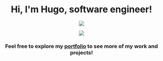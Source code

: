 <h1 align="center">Hi, I'm Hugo, software engineer!</h1>

<p align="center">
  <a href="https://github-readme-stats-git-master-amaroke.vercel.app/api?username=Amaroke&hide_title=true&show_icons=true&hide=prs,issues,contribs&include_all_commits=true&hide_rank=true&theme=transparent">
    <img src="https://github-readme-stats-git-master-amaroke.vercel.app/api?username=Amaroke&hide_title=true&show_icons=true&hide=prs,issues,contribs&include_all_commits=true&hide_rank=true&theme=transparent" />
  </a>
</p>
<p align="center">
  <a href="https://github-readme-stats-git-master-amaroke.vercel.app/api/top-langs/?username=Amaroke&layout=compact&hide_title=true&theme=transparent&langs_count=10&hide=tla,scss,Standard%20ML,Lex,Hack,Shell,QMake,Assembly,OCaml,Makefile,Prolog,Objective-C,Matlab&exclude_repo=ArchivesS9,Sharecount">
    <img src="https://github-readme-stats-git-master-amaroke.vercel.app/api/top-langs/?username=Amaroke&layout=compact&hide_title=true&theme=transparent&langs_count=10&hide=tla,scss,Standard%20ML,Lex,Hack,Shell,QMake,Assembly,OCaml,Makefile,Prolog,Objective-C,Matlab&exclude_repo=ArchivesS9,Sharecount" />
  </a>
</p>

<h3 align="center">
  Feel free to explore my <a href="https://amaroke.github.io/Portfolio">portfolio</a> to see more of my work and projects!
</h3>
